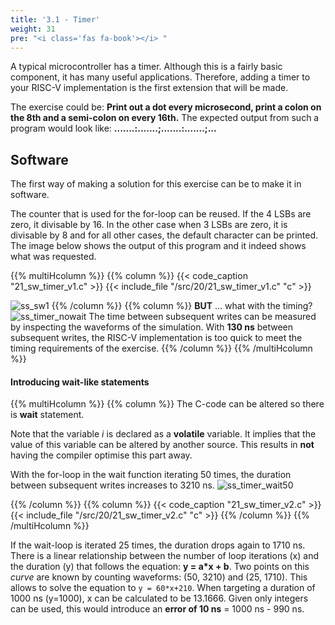 ```yaml
---
title: '3.1 - Timer'
weight: 31
pre: "<i class='fas fa-book'></i> "
---
```


A typical microcontroller has a timer. Although this is a fairly basic component, it has many useful applications. Therefore, adding a timer to your RISC-V implementation is the first extension that will be made.

The exercise could be: **Print out a dot every microsecond, print a colon on the 8th and a semi-colon on every 16th.** The expected output from such a program would look like: **.......:.......;.......:.......;...**

## Software

The first way of making a solution for this exercise can be to make it in software.

The counter that is used for the for-loop can be reused. If the 4 LSBs are zero, it divisable by 16. In the other case when 3 LSBs are zero, it is divisable by 8 and for all other cases, the default character can be printed. The image below shows the output of this program and it indeed shows what was requested.

{{% multiHcolumn %}}
{{% column %}}
{{< code_caption "21_sw_timer_v1.c" >}}
{{< include_file "/src/20/21_sw_timer_v1.c" "c" >}}

![ss_sw1](/img/20/screenshot_sw1.png)
{{% /column %}}
{{% column %}}
**BUT** ... what with the timing? 
![ss_timer_nowait](/img/20/ss_timer_nowait.png)
The time between subsequent writes can be measured by inspecting the waveforms of the simulation. With **130 ns** between subsequent writes, the RISC-V implementation is too quick to meet the timing requirements of the exercise.
{{% /column %}}
{{% /multiHcolumn %}}

#### Introducing wait-like statements

<!-- ![ss_timer_nowait](/img/20/ss_timer_nowait.png) -->


{{% multiHcolumn %}}
{{% column %}}
The C-code can be altered so there is **wait** statement.

Note that the variable *i* is declared as a **volatile** variable. It implies that the value of this variable can be altered by another source. This results in **not** having the compiler optimise this part away.

With the for-loop in the wait function iterating 50 times, the duration between subsequent writes increases to 3210 ns.
![ss_timer_wait50](/img/20/ss_timer_wait50.png)

{{% /column %}}
{{% column %}}
{{< code_caption "21_sw_timer_v2.c" >}}
{{< include_file "/src/20/21_sw_timer_v2.c" "c" >}}
{{% /column %}}
{{% /multiHcolumn %}}

If the wait-loop is iterated 25 times, the duration drops again to 1710 ns. There is a linear relationship between the number of loop iterations (x) and the duration (y) that follows the equation: **y = a\*x + b**. Two points on this *curve* are known by counting waveforms: (50, 3210) and (25, 1710). This allows to solve the equation to ```y = 60*x+210```. When targeting a duration of 1000 ns (y=1000), x can be calculated to be 13.1666. Given only integers can be used, this would introduce an **error of 10 ns** =  1000 ns - 990 ns.

